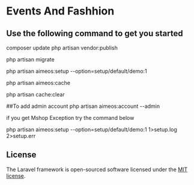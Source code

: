# Events And Fashhion

## Use the following command to get you started
composer update
php artisan vendor:publish

php artisan migrate

php artisan aimeos:setup --option=setup/default/demo:1

php artisan aimeos:cache

php artisan cache:clear

##To add admin account
php artisan aimeos:account --admin <email>

if you get Mshop Exception try the command below

php artisan aimeos:setup --option=setup/default/demo:1 1>setup.log 2>setup.err


## License

The Laravel framework is open-sourced software licensed under the [MIT license](http://opensource.org/licenses/MIT).
